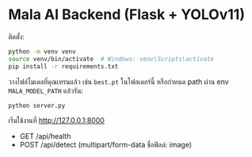 # Mala AI Backend (Flask + YOLOv11)

ติดตั้ง:
```bash
python -m venv venv
source venv/bin/activate  # Windows: venv\Scripts\activate
pip install -r requirements.txt
```
วางไฟล์โมเดลที่คุณเทรนแล้ว เช่น `best.pt` ในโฟลเดอร์นี้ หรือกำหนด path ผ่าน env `MALA_MODEL_PATH` แล้วรัน:
```bash
python server.py
```
เริ่มใช้งานที่ http://127.0.0.1:8000
- GET /api/health
- POST /api/detect (multipart/form-data ชื่อฟิลด์: image)
